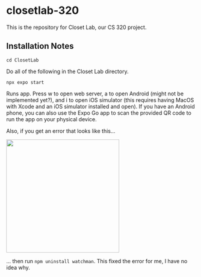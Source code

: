 # closetlab-320
This is the repository for Closet Lab, our CS 320 project.

## Installation Notes

```cd ClosetLab```

Do all of the following in the Closet Lab directory.

```npx expo start```

Runs app. Press w to open web server, a to open Android (might not be implemented yet?), and i to open iOS simulator (this requires having MacOS with Xcode and an iOS simulator installed and open). If you have an Android phone, you can also use the Expo Go app to scan the provided QR code to run the app on your physical device.

Also, if you get an error that looks like this...

<img src="react_native_error_1.png" width="300">

... then run `npm uninstall watchman`. This fixed the error for me, I have no idea why.